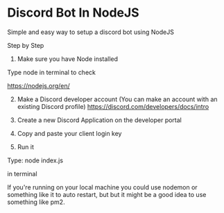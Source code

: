 # Discord Bot In NodeJS

Simple and easy way to setup a discord bot using NodeJS


Step by Step

1) Make sure you have Node installed
  
  
  Type node in terminal to check 

https://nodejs.org/en/

2) Make a Discord developer account (You can make an account with an existing Discord profile)
https://discord.com/developers/docs/intro

3) Create a new Discord Application on the developer portal

4) Copy and paste your client login key

5) Run it
  
  
  Type: node index.js
  
  in terminal
  
  If you're running on your local machine you could use nodemon or something like it to auto restart,
  but but it might be a good idea to use something like pm2.
